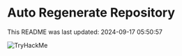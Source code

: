 # Auto Regenerate Repository

This README was last updated: 2024-09-17 05:50:57

 ![TryHackMe](https://tryhackme.com/badge/533634)